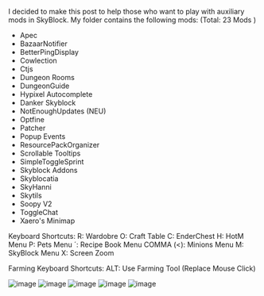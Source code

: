 I decided to make this post to help those who want to play with auxiliary mods in SkyBlock.
My folder contains the following mods: (Total: 23 Mods )

- Apec
- BazaarNotifier
- BetterPingDisplay
- Cowlection
- Ctjs
- Dungeon Rooms
- DungeonGuide
- Hypixel Autocomplete
- Danker Skyblock
- NotEnoughUpdates (NEU)
- Optfine
- Patcher
- Popup Events
- ResourcePackOrganizer
- Scrollable Tooltips
- SimpleToggleSprint
- Skyblock Addons
- Skyblocatia
- SkyHanni
- Skytils
- Soopy V2
- ToggleChat
- Xaero's Minimap

Keyboard Shortcuts:
R: Wardobre
O: Craft Table
C: EnderChest
H: HotM Menu
P: Pets Menu
´: Recipe Book Menu
COMMA (<): Minions Menu
M: SkyBlock Menu
X: Screen Zoom

Farming Keyboard Shortcuts:
ALT: Use Farming Tool (Replace Mouse Click)

![image](https://github.com/user-attachments/assets/0cad9380-4c48-4c17-b832-bb11ec644f11)
![image](https://github.com/user-attachments/assets/a6fef8b1-f27e-49a5-ab22-a8a0565f2996)
![image](https://github.com/user-attachments/assets/8782fd45-7ea0-4b9a-9294-d351e0e5bde4)
![image](https://github.com/user-attachments/assets/7c7f0f75-4904-4fbf-a8de-f569eaa25edc)
![image](https://github.com/user-attachments/assets/e1c6ff55-6ddb-4fea-926d-1ab770fe77a6)

